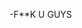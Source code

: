 -F**K U GUYS

<!---
Xiaoyuze-yxy/Xiaoyuze-yxy is a ✨ special ✨ repository because its `README.md` (this file) appears on your GitHub profile.
You can click the Preview link to take a look at your changes.
--->
